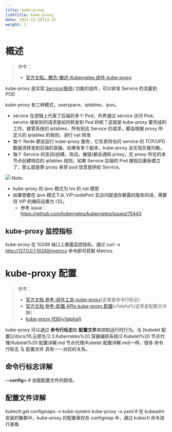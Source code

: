 ```yaml
---
title: kube-proxy
linkTitle: kube-proxy
date: 2023-12-20T13:25
weight: 1
---
```


# 概述

> 参考：
>
> - [官方文档，概念-概述-Kubernetes 组件-kube-proxy](https://kubernetes.io/docs/concepts/overview/components/#kube-proxy)

kube-proxy 是实现 [Service(服务)](/docs/10.云原生/Kubernetes/Kubernetes%20网络/Service(服务).md) 功能的组件，可以转发 Service 的流量到 POD

kube-proxy 有三种模式，userspace、iptables、ipvs。

- service 在逻辑上代表了后端的多个 Pod，外界通过 service 访问 Pod。service 接收到的请求是如何转发到 Pod 的呢？这就是 kube-proxy 要完成的工作。接管系统的 iptables，所有到达 Service 的请求，都会根据 proxy 所定义的 iptables 的规则，进行 nat 转发
- 每个 Node 都会运行 kube-proxy 服务，它负责将访问 service 的 TCP/UPD 数据流转发到后端的容器。如果有多个副本，kube-proxy 会实现负载均衡。
- 每个 Service 的变动(创建，改动，摧毁)都会通知 proxy，在 proxy 所在的本节点创建响应的 iptables 规则，如果 Service 后端的 Pod 摧毁后重新建立了，那么就是靠 proxy 来把 pod 信息提供给 Service。

![](https://notes-learning.oss-cn-beijing.aliyuncs.com/cp8r8a/1616118387292-eec78059-6dc3-4131-a895-85ccae5711f3.jpeg)
Note:

- kube-proxy 的 ipvs 模式为 lvs 的 nat 模型
- 如果想要在 ipvs 模式下从 VIP:nodePort 去访问就请你暴露的服务的话，需要将 VIP 的掩码设置为 /32。
  - 参考 issue：<https://github.com/kubernetes/kubernetes/issues/75443>

## kube-proxy 监控指标

kube-proxy 在 10249 端口上暴露监控指标，通过 curl -s http://127.0.0.1:10249/metrics 命令即可获取 Metrics

# kube-proxy 配置

> 参考：
>
> - [官方文档,参考-组件工具-kube-proxy](https://kubernetes.io/docs/reference/command-line-tools-reference/kube-proxy/)(这里是命令行标志)
> - [官方文档,参考-配置 APIs-kube-proxy 配置](https://kubernetes.io/docs/reference/config-api/kube-proxy-config.v1alpha1/)(v1alpha1)(这里是配置文详解)
> - [kube-proxy 代码(v1alpha1)](https://pkg.go.dev/k8s.io/kube-proxy/config/v1alpha1#KubeProxyConfiguration)

kube-proxy 可以通过 **命令行标志**和 **配置文件**来控制运行时行为。与 [kubelet 配置](/docs/10.云原生/2.3.Kubernetes%20 容器编排系统/2.Kubelet%20 节点代理/Kubelet%20 配置详解.md 节点代理/Kubelet 配置详解.md)一样，很多 命令行标志 与 配置文件 具有一一对应的关系。

## 命令行标志详解

**--config=<STRING>** # 加载配置文件的路径。

## 配置文件详解

kubectl get configmaps -n kube-system kube-proxy -o yaml # 在 kubeadm 安装的集群中，kube-proxy 的配置保存在 configmap 中，通过 kubectl 命令进行查看
